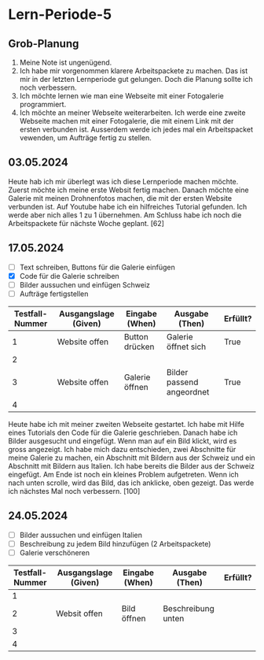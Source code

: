 # Lern-Periode-5


## Grob-Planung
1. Meine Note ist ungenügend.
2. Ich habe mir vorgenommen klarere Arbeitspackete zu machen. Das ist mir in der letzten Lernperiode gut gelungen. Doch die Planung sollte ich noch verbessern.
3. Ich möchte lernen wie man eine Webseite mit einer Fotogalerie programmiert.
4. Ich möchte an meiner Webseite weiterarbeiten. Ich werde eine zweite Webseite machen mit einer Fotogalerie, die mit einem Link mit der ersten verbunden ist. Ausserdem werde ich jedes mal ein Arbeitspacket vewenden, um Aufträge fertig zu stellen.

## 03.05.2024
Heute hab ich mir überlegt was ich diese Lernperiode machen möchte. Zuerst möchte ich meine erste Websit fertig machen. Danach möchte eine Galerie mit meinen Drohnenfotos machen, die mit der ersten Website verbunden ist. Auf Youtube habe ich ein hilfreiches Tutorial gefunden. Ich werde aber nich alles  1 zu 1 übernehmen. Am Schluss habe ich noch die Arbeitspackete für nächste Woche geplant. [62]

## 17.05.2024
- [ ] Text schreiben, Buttons für die Galerie einfügen 
- [x] Code für die Galerie schreiben     
- [ ] Bilder aussuchen und einfügen Schweiz 
- [ ] Aufträge fertigstellen 

| Testfall-Nummer | Ausgangslage (Given) | Eingabe (When) | Ausgabe (Then) | Erfüllt? |
| --------------- | -------------------- | -------------- | -------------- | -------- |
| 1               |   Website offen                   |   Button drücken             |  Galerie öffnet sich              |   True       |
| 2               |                      |                |                |          |
| 3               |    Website offen                  |  Galerie öffnen              |   Bilder passend angeordnet             |  True        |
| 4               |                      |                |                |          |

Heute habe ich mit meiner zweiten Webseite gestartet. Ich habe mit Hilfe eines Tutorials den Code für die Galerie geschrieben. Danach habe ich Bilder ausgesucht und eingefügt. Wenn man auf ein Bild klickt, wird es gross angezeigt. Ich habe mich dazu entschieden, zwei Abschnitte für meine Galerie zu machen, ein Abschnitt mit Bildern aus der Schweiz und ein Abschnitt mit Bildern aus Italien. Ich habe bereits die Bilder aus der Schweiz eingefügt. Am Ende ist noch ein kleines Problem aufgetreten. Wenn ich nach unten scrolle, wird das Bild, das ich anklicke, oben gezeigt. Das werde ich nächstes Mal noch verbessern. [100]

## 24.05.2024
- [ ] Bilder aussuchen und einfügen Italien
- [ ] Beschreibung zu jedem Bild hinzufügen (2 Arbeitspackete)
- [ ] Galerie verschöneren

| Testfall-Nummer | Ausgangslage (Given) | Eingabe (When) | Ausgabe (Then) | Erfüllt? |
| --------------- | -------------------- | -------------- | -------------- | -------- |
| 1               |                      |                |                |          |
| 2               |  Websit offen                    |  Bild öffnen              |   Beschreibung unten             |          |
| 3               |                      |                |                |          |
| 4               |                      |                |                |          |
